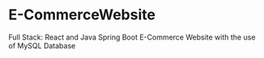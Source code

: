 # E-CommerceWebsite
Full Stack: React and Java Spring Boot E-Commerce Website with the use of MySQL Database
